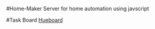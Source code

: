 #Home-Maker
Server for home automation using javscript

#Task Board 
[Hueboard](https://huboard.com/Anzumana/home-maker/)
